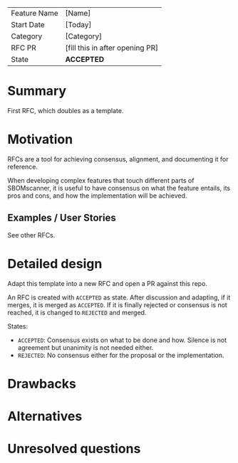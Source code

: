 |              |                                 |
| :----------- | :------------------------------ |
| Feature Name | [Name]                          |
| Start Date   | [Today]                         |
| Category     | [Category]                      |
| RFC PR       | [fill this in after opening PR] |
| State        | **ACCEPTED**                    |

# Summary

[summary]: #summary

<!---
Brief (one-paragraph) explanation of the feature.
--->

First RFC, which doubles as a template.

# Motivation

[motivation]: #motivation

<!---
- Why are we doing this?
- What use cases does it support?
- What is the expected outcome?

Describe the problem you are trying to solve, and its constraints, without
coupling them too closely to the solution you have in mind. If this RFC is not
accepted, the motivation can be used to develop alternative solutions.
--->

RFCs are a tool for achieving consensus, alignment, and documenting it for
reference.

When developing complex features that touch different parts of SBOMscanner, it is
useful to have consensus on what the feature entails, its pros and cons, and how
the implementation will be achieved.

## Examples / User Stories

[examples]: #examples

<!---
Examples of how the feature will be used. Interactions should show the action
and the response. When appropriate, provide user stories in the form of "As a
[role], I want [feature], so [that]."
--->

See other RFCs.

# Detailed design

[design]: #detailed-design

<!---
This is the bulk of the RFC. Explain the design in enough detail for somebody
familiar with the product to understand, and for somebody familiar with the
internals to implement.

This section should cover architecture aspects and the rationale behind
disruptive technical decisions (when applicable), as well as corner-cases and
warnings.
--->

Adapt this template into a new RFC and open a PR against this repo.

An RFC is created with `ACCEPTED` as state. After discussion and adapting, if it
merges, it is merged as `ACCEPTED`. If it is finally rejected or consensus is
not reached, it is changed to `REJECTED` and merged.

States:

- `ACCEPTED`: Consensus exists on what to be done and how. Silence is not
  agreement but unanimity is not needed either.
- `REJECTED`: No consensus either for the proposal or the implementation.

# Drawbacks

[drawbacks]: #drawbacks

<!---
Why should we **not** do this?

  * obscure corner cases
  * will it impact performance?
  * what other parts of the product will be affected?
  * will the solution be hard to maintain in the future?
--->

# Alternatives

[alternatives]: #alternatives

<!---
- What other designs/options have been considered?
- What is the impact of not doing this?
--->

# Unresolved questions

[unresolved]: #unresolved-questions

<!---
- What are the unknowns?
- What can happen if Murphy's law holds true?
--->
